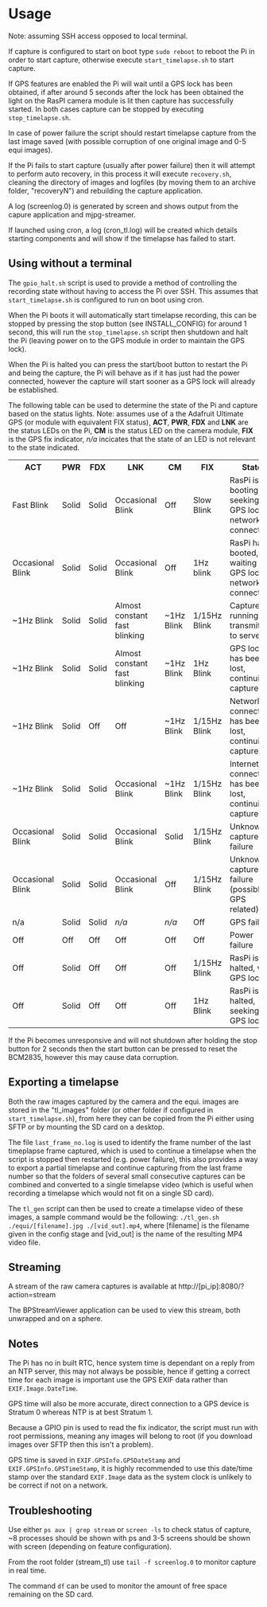 Usage
=====

Note: assuming SSH access opposed to local terminal.

If capture is configured to start on boot type ```sudo reboot``` to reboot the Pi in order to start capture, otherwise execute ```start_timelapse.sh``` to start capture.

If GPS features are enabled the Pi will wait until a GPS lock has been obtained, if after around 5 seconds after the lock has been obtained the light on the RasPI camera module is lit then capture has successfully started. In both cases capture can be stopped by executing ```stop_timelapse.sh```.

In case of power failure the script should restart timelapse capture from the last image saved (with possible corruption of one original image and 0-5 equi images).

If the Pi fails to start capture (usually after power failure) then it will attempt to perform auto recovery, in this process it will execute ```recovery.sh```, cleaning the directory of images and logfiles (by moving them to an archive folder, "recoveryN") and rebuilding the capture application.

A log (screenlog.0) is generated by screen and shows output from the capure application and mjpg-streamer.

If launched using cron, a log (cron_tl.log) will be created which details starting components and will show if the timelapse has failed to start.

Using without a terminal
------------------------

The ```gpio_halt.sh``` script is used to provide a method of controlling the recording state without having to access the Pi over SSH. This assumes that ```start_timelapse.sh``` is configured to run on boot using cron.

When the Pi boots it will automatically start timelapse recording, this can be stopped by pressing the stop button (see INSTALL_CONFIG) for around 1 second, this will run the ```stop_timelapse.sh``` script then shutdown and halt the Pi (leaving power on to the GPS module in order to maintain the GPS lock).

When the Pi is halted you can press the start/boot button to restart the Pi and being the capture, the Pi will behave as if it has just had the power connected, however the capture will start sooner as a GPS lock will already be established.

The following table can be used to determine the state of the Pi and capture based on the status lights. Note: assumes use of a the Adafruit Ultimate GPS (or module with equivalent FIX status), **ACT**, **PWR**, **FDX** and **LNK** are the status LEDs on the Pi, **CM** is the status LED on the camera module, **FIX** is the GPS fix indicator, *n/a* incicates that the state of an LED is not relevant to the state indicated.
<table>
<tr>
	<th>ACT</th><th>PWR</th><th>FDX</th><th>LNK</th><th>CM</th><th>FIX</th><th>State</th>
</tr>
<tr>
	<td>Fast Blink</td>
	<td>Solid</td>
	<td>Solid</td>
	<td>Occasional Blink</td>
	<td>Off</td>
	<td>Slow Blink</td>
	<td>RasPi is booting, seeking GPS lock, network connected</td>
</tr>
<tr>
	<td>Occasional Blink</td>
	<td>Solid</td>
	<td>Solid</td>
	<td>Occasional Blink</td>
	<td>Off</td>
	<td>1Hz blink</td>
	<td>RasPi has booted, waiting for GPS lock, network connected</td>
</tr>
<tr>
	<td>~1Hz Blink</td>
	<td>Solid</td>
	<td>Solid</td>
	<td>Almost constant fast blinking</td>
	<td>~1Hz Blink</td>
	<td>1/15Hz Blink</td>
	<td>Capture is running, transmitting to server</td>
</tr>
<tr>
	<td>~1Hz Blink</td>
	<td>Solid</td>
	<td>Solid</td>
	<td>Almost constant fast blinking</td>
	<td>~1Hz Blink</td>
	<td>1Hz Blink</td>
	<td>GPS lock has been lost, continuing capture</td>
</tr>
<tr>
	<td>~1Hz Blink</td>
	<td>Solid</td>
	<td>Off</td>
	<td>Off</td>
	<td>~1Hz Blink</td>
	<td>1/15Hz Blink</td>
	<td>Network connection has been lost, continuing capture</td>
</tr>
<tr>
	<td>~1Hz Blink</td>
	<td>Solid</td>
	<td>Solid</td>
	<td>Occasional Blink</td>
	<td>~1Hz Blink</td>
	<td>1/15Hz Blink</td>
	<td>Internet connection has been lost, continuing capture</td>
</tr>
<tr>
	<td>Occasional Blink</td>
	<td>Solid</td>
	<td>Solid</td>
	<td>Occasional Blink</td>
	<td>Solid</td>
	<td>1/15Hz Blink</td>
	<td>Unknown capture failure</td>
</tr>
<tr>
	<td>Occasional Blink</td>
	<td>Solid</td>
	<td>Solid</td>
	<td>Occasional Blink</td>
	<td>Off</td>
	<td>1/15Hz Blink</td>
	<td>Unknown capture failure (possibly GPS related)</td>
</tr>
<tr>
	<td>n/a</td>
	<td>Solid</td>
	<td>Solid</td>
	<td><em>n/a</em></td>
	<td><em>n/a</em></td>
	<td>Off</td>
	<td>GPS failure</td>
</tr>
<tr>
	<td>Off</td>
	<td>Off</td>
	<td>Off</td>
	<td>Off</td>
	<td>Off</td>
	<td>Off</td>
	<td>Power failure</td>
</tr>
<tr>
	<td>Off</td>
	<td>Solid</td>
	<td>Off</td>
	<td>Off</td>
	<td>Off</td>
	<td>1/15Hz Blink</td>
	<td>RasPi is halted, with GPS lock</td>
</tr>
<tr>
	<td>Off</td>
	<td>Solid</td>
	<td>Off</td>
	<td>Off</td>
	<td>Off</td>
	<td>1Hz Blink</td>
	<td>RasPi is halted, seeking GPS lock</td>
</tr>
</table>

If the Pi becomes unresponsive and will not shutdown after holding the stop button for 2 seconds then the start button can be pressed to reset the BCM2835, however this may cause data corruption.

Exporting a timelapse
---------------------

Both the raw images captured by the camera and the equi. images are stored in the "tl_images" folder (or other folder if configured in ```start_timelapse.sh```), from here they can be copied from the Pi either using SFTP or by mounting the SD card on a desktop.

The file ```last_frame_no.log``` is used to identify the frame number of the last timeplapse frame captured, which is used to continue a timelapse when the script is stopped then restarted (e.g. power failure), this also provides a way to export a partial timelapse and continue capturing from the last frame number so that the folders of several small consecutive captures can be combined and  converted to a single timelapse video (which is useful when recording a timelapse which would not fit on a single SD card).

The ```tl_gen``` script can then be used to create a timelapse video of these images, a sample command would be the following: ```./tl_gen.sh ./equi/[filename].jpg ./[vid_out].mp4```, where [filename] is the filename given in the config stage and [vid_out] is the name of the resulting MP4 video file.

Streaming
---------

A stream of the raw camera captures is available at http://[pi_ip]:8080/?action=stream

The BPStreamViewer application can be used to view this stream, both unwrapped and on a sphere.

Notes
-----

The Pi has no in built RTC, hence system time is dependant on a reply from an NTP server, this may not always be possible, hence if getting a correct time for each image is important use the GPS EXIF data rather than ```EXIF.Image.DateTime```.

GPS time will also be more accurate, direct connection to a GPS device is Stratum 0 whereas NTP is at best Stratum 1.

Because a GPIO pin is used to read the fix indicator, the script must run with root permissions, meaning any images will belong to root (if you download images over SFTP then this isn't a problem).

GPS time is saved in ```EXIF.GPSInfo.GPSDateStamp``` and ```EXIF.GPSInfo.GPSTimeStamp```, it is highly recommended to use this date/time stamp over the standard ```EXIF.Image``` data as the system clock is unlikely to be correct if not on a network.

Troubleshooting
---------------

Use either ```ps aux | grep stream``` or ```screen -ls``` to check status of capture, ~8 processes should be shown with ps and 3-5 screens should be shown with screen (depending on feature configuration).

From the root folder (stream_tl) use ```tail -f screenlog.0``` to monitor capture in real time.

The command ```df``` can be used to monitor the amount  of free space remaining on the SD card.
